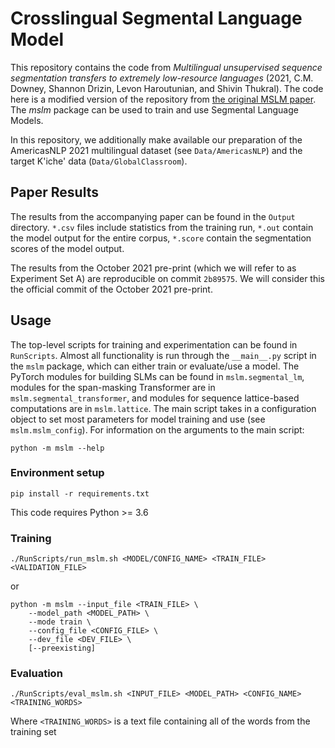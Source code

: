# Crosslingual Segmental Language Model

This repository contains the code from
 _Multilingual unsupervised sequence segmentation transfers to extremely low-resource languages_ (2021,
 C.M. Downey, Shannon Drizin, Levon Haroutunian, and Shivin Thukral). The code
 here is a modified version of the repository from [the original MSLM paper](https://github.com/cmdowney88/SegmentalLMs).
 The _mslm_ package can be used to train and use Segmental Language Models.

In this repository, we additionally make available our preparation of the
AmericasNLP 2021 multilingual dataset (see `Data/AmericasNLP`) and the target
K'iche' data (`Data/GlobalClassroom`).

## Paper Results

The results from the accompanying paper can be found in the `Output` directory.
 `*.csv` files include statistics from the training run, `*.out` contain the
  model output for the entire corpus, `*.score` contain the segmentation scores
  of the model output.

The results from the October 2021 pre-print (which we will refer to as
 Experiment Set A) are reproducible on commit `2b89575`. We will consider this the
 official commit of the October 2021 pre-print.
 
## Usage

The top-level scripts for training and experimentation can be found in
 `RunScripts`. Almost all functionality is run through the `__main__.py` script
 in the `mslm` package, which can either train or evaluate/use a model. The
 PyTorch modules for building SLMs can be found in `mslm.segmental_lm`, modules
 for the span-masking Transformer are in `mslm.segmental_transformer`, and
 modules for sequence lattice-based computations are in `mslm.lattice`. The main
 script takes in a configuration object to set most parameters for model
 training and use (see `mslm.mslm_config`). For information on the arguments to
 the main script:
     
    python -m mslm --help

### Environment setup
    pip install -r requirements.txt

This code requires Python >= 3.6

### Training
    ./RunScripts/run_mslm.sh <MODEL/CONFIG_NAME> <TRAIN_FILE> <VALIDATION_FILE>
or 

    python -m mslm --input_file <TRAIN_FILE> \
        --model_path <MODEL_PATH> \
        --mode train \
        --config_file <CONFIG_FILE> \
        --dev_file <DEV_FILE> \
        [--preexisting]

### Evaluation
    ./RunScripts/eval_mslm.sh <INPUT_FILE> <MODEL_PATH> <CONFIG_NAME> <TRAINING_WORDS>

Where `<TRAINING_WORDS>` is a text file containing all of the words from the 
training set

